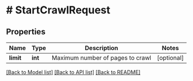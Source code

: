 # # StartCrawlRequest

## Properties

Name | Type | Description | Notes
------------ | ------------- | ------------- | -------------
**limit** | **int** | Maximum number of pages to crawl | [optional]

[[Back to Model list]](../../README.md#models) [[Back to API list]](../../README.md#endpoints) [[Back to README]](../../README.md)
